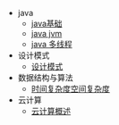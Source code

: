 - java
  - [java基础](docs/java/basic.md)
  - [java jvm](docs/java/jvm.md)
  - [java 多线程](docs/java/thread.md)
- 设计模式 
  - [设计模式](docs/designPatterns/designPatterns.md)
- 数据结构与算法
  - [时间复杂度空间复杂度](docs/algorithm/o\(n\).md)
- 云计算
  - [云计算概述](docs/cloud/cloud.md)
